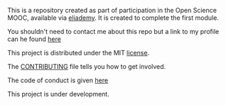 This is a repository created as part of participation in the Open Science MOOC, available via [eliademy](https://eliademy.com/app/a/courses/02d7338a7e). It is created to complete the first module.

You shouldn't need to contact me about this repo but a link to my profile can he found [here](https://github.com/ptg21)

This project is distributed under the MIT [license](../../blob/master/LICENSE).

The [CONTRIBUTING](../../blob/master/CONTRIBUTING) file tells you how to get involved.

The code of conduct is given [here](../../blob/master/CODE_OF_CONDUCT.md)

This project is under development.
